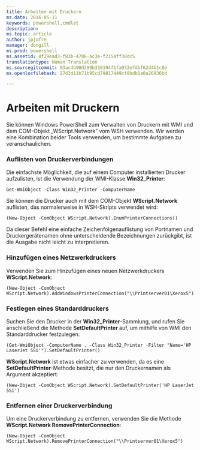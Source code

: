 ```yaml
---
title: Arbeiten mit Druckern
ms.date: 2016-05-11
keywords: powershell,cmdlet
description: 
ms.topic: article
author: jpjofre
manager: dongill
ms.prod: powershell
ms.assetid: 4f29ead3-f83b-4706-ac3e-f2154ff38dc5
translationtype: Human Translation
ms.sourcegitcommit: 03ac4b90d299b316194f1fa932e7dbf62d4b1c8e
ms.openlocfilehash: 27d3d11b71b95cd79817449cf8bdb1a0a26936bd

---
```


# Arbeiten mit Druckern
Sie können Windows PowerShell zum Verwalten von Druckern mit WMI und dem COM-Objekt „WScript.Network“ vom WSH verwenden. Wir werden eine Kombination beider Tools verwenden, um bestimmte Aufgaben zu veranschaulichen.

### Auflisten von Druckerverbindungen
Die einfachste Möglichkeit, die auf einem Computer installierten Drucker aufzulisten, ist die Verwendung der WMI-Klasse **Win32\_Printer**:

```
Get-WmiObject -Class Win32_Printer -ComputerName
```

Sie können die Drucker auch mit dem COM-Objekt **WScript.Network** auflisten, das normalerweise in WSH-Skripts verwendet wird:

```
(New-Object -ComObject WScript.Network).EnumPrinterConnections()
```

Da dieser Befehl eine einfache Zeichenfolgenauflistung von Portnamen und Druckergerätenamen ohne unterscheidende Bezeichnungen zurückgibt, ist die Ausgabe nicht leicht zu interpretieren.

### Hinzufügen eines Netzwerkdruckers
Verwenden Sie zum Hinzufügen eines neuen Netzwerkdruckers **WScript.Network**:

```
(New-Object -ComObject WScript.Network).AddWindowsPrinterConnection("\\Printserver01\Xerox5")
```

### Festlegen eines Standarddruckers
Suchen Sie den Drucker in der **Win32\_Printer**-Sammlung, und rufen Sie anschließend die Methode **SetDefaultPrinter** auf, um mithilfe von WMI den Standarddrucker festzulegen:

```
(Get-WmiObject -ComputerName . -Class Win32_Printer -Filter "Name='HP LaserJet 5Si'").SetDefaultPrinter()
```

**WScript.Network** ist etwas einfacher zu verwenden, da es eine **SetDefaultPrinter**-Methode besitzt, die nur den Druckernamen als Argument akzeptiert:

```
(New-Object -ComObject WScript.Network).SetDefaultPrinter('HP LaserJet 5Si')
```

### Entfernen einer Druckerverbindung
Um eine Druckerverbindung zu entfernen, verwenden Sie die Methode **WScript.Network RemovePrinterConnection**:

```
(New-Object -ComObject WScript.Network).RemovePrinterConnection("\\Printserver01\Xerox5")
```




<!--HONumber=Jun16_HO4-->


